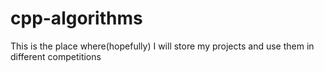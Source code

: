 # cpp-algorithms
This is the place where(hopefully) I will store my projects and use them in different competitions
